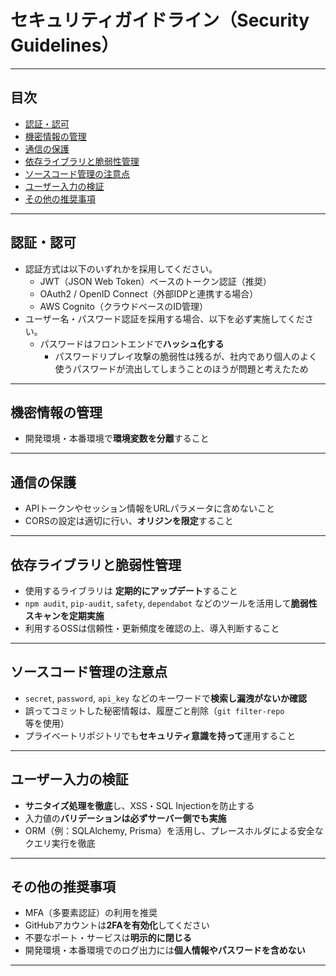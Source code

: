 # セキュリティガイドライン（Security Guidelines）

---

## 目次

- [認証・認可](#認証認可)
- [機密情報の管理](#機密情報の管理)
- [通信の保護](#通信の保護)
- [依存ライブラリと脆弱性管理](#依存ライブラリと脆弱性管理)
- [ソースコード管理の注意点](#ソースコード管理の注意点)
- [ユーザー入力の検証](#ユーザー入力の検証)
- [その他の推奨事項](#その他の推奨事項)

---

## 認証・認可

- 認証方式は以下のいずれかを採用してください。
  - JWT（JSON Web Token）ベースのトークン認証（推奨）
  - OAuth2 / OpenID Connect（外部IDPと連携する場合）
  - AWS Cognito（クラウドベースのID管理）
- ユーザー名・パスワード認証を採用する場合、以下を必ず実施してください。
  - パスワードはフロントエンドで**ハッシュ化する**
    - パスワードリプレイ攻撃の脆弱性は残るが、社内であり個人のよく使うパスワードが流出してしまうことのほうが問題と考えたため

---

## 機密情報の管理

- 開発環境・本番環境で**環境変数を分離**すること

---

## 通信の保護

- APIトークンやセッション情報をURLパラメータに含めないこと
- CORSの設定は適切に行い、**オリジンを限定**すること

---

## 依存ライブラリと脆弱性管理

- 使用するライブラリは **定期的にアップデート**すること
- `npm audit`, `pip-audit`, `safety`, `dependabot` などのツールを活用して**脆弱性スキャンを定期実施**
- 利用するOSSは信頼性・更新頻度を確認の上、導入判断すること

---

## ソースコード管理の注意点

- `secret`, `password`, `api_key` などのキーワードで**検索し漏洩がないか確認**
- 誤ってコミットした秘密情報は、履歴ごと削除（`git filter-repo`等を使用）
- プライベートリポジトリでも**セキュリティ意識を持って**運用すること

---

## ユーザー入力の検証

- **サニタイズ処理を徹底**し、XSS・SQL Injectionを防止する
- 入力値の**バリデーションは必ずサーバー側でも実施**
- ORM（例：SQLAlchemy, Prisma）を活用し、プレースホルダによる安全なクエリ実行を徹底

---

## その他の推奨事項

- MFA（多要素認証）の利用を推奨
- GitHubアカウントは**2FAを有効化**してください
- 不要なポート・サービスは**明示的に閉じる**
- 開発環境・本番環境でのログ出力には**個人情報やパスワードを含めない**

---
